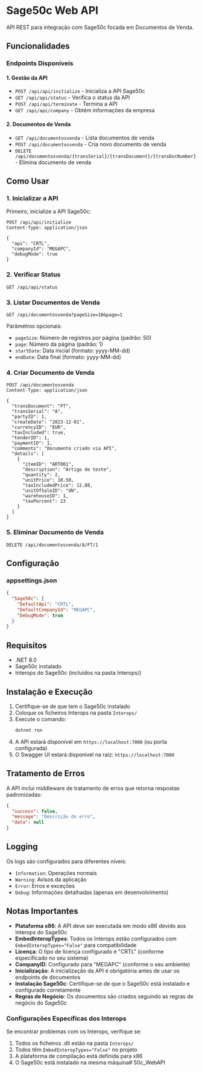 # Sage50c Web API

API REST para integração com Sage50c focada em Documentos de Venda.

## Funcionalidades

### Endpoints Disponíveis

#### 1. Gestão da API
- `POST /api/api/initialize` - Inicializa a API Sage50c
- `GET /api/api/status` - Verifica o status da API
- `POST /api/api/terminate` - Termina a API
- `GET /api/api/company` - Obtém informações da empresa

#### 2. Documentos de Venda
- `GET /api/documentosvenda` - Lista documentos de venda
- `POST /api/documentosvenda` - Cria novo documento de venda
- `DELETE /api/documentosvenda/{transSerial}/{transDocument}/{transDocNumber}` - Elimina documento de venda

## Como Usar

### 1. Inicializar a API

Primeiro, inicialize a API Sage50c:

```http
POST /api/api/initialize
Content-Type: application/json

{
  "api": "CRTL",
  "companyId": "MEGAPC",
  "debugMode": true
}
```

### 2. Verificar Status

```http
GET /api/api/status
```

### 3. Listar Documentos de Venda

```http
GET /api/documentosvenda?pageSize=10&page=1
```

Parâmetros opcionais:
- `pageSize`: Número de registros por página (padrão: 50)
- `page`: Número da página (padrão: 1)  
- `startDate`: Data inicial (formato: yyyy-MM-dd)
- `endDate`: Data final (formato: yyyy-MM-dd)

### 4. Criar Documento de Venda

```http
POST /api/documentosvenda
Content-Type: application/json

{
  "transDocument": "FT",
  "transSerial": "A",
  "partyID": 1,
  "createDate": "2023-12-01",
  "currencyID": "EUR",
  "taxIncluded": true,
  "tenderID": 1,
  "paymentID": 1,
  "comments": "Documento criado via API",
  "details": [
    {
      "itemID": "ART001",
      "description": "Artigo de teste",
      "quantity": 2,
      "unitPrice": 10.50,
      "taxIncludedPrice": 12.88,
      "unitOfSaleID": "UN",
      "warehouseID": 1,
      "taxPercent": 23
    }
  ]
}
```

### 5. Eliminar Documento de Venda

```http
DELETE /api/documentosvenda/A/FT/1
```

## Configuração

### appsettings.json

```json
{
  "Sage50c": {
    "DefaultApi": "CRTL",
    "DefaultCompanyId": "MEGAPC", 
    "DebugMode": true
  }
}
```

## Requisitos

- .NET 8.0
- Sage50c instalado
- Interops do Sage50c (incluídos na pasta Interops/)

## Instalação e Execução

1. Certifique-se de que tem o Sage50c instalado
2. Coloque os ficheiros Interops na pasta `Interops/`
3. Execute o comando:
   ```bash
   dotnet run
   ```
4. A API estará disponível em `https://localhost:7000` (ou porta configurada)
5. O Swagger UI estará disponível na raiz: `https://localhost:7000`

## Tratamento de Erros

A API inclui middleware de tratamento de erros que retorna respostas padronizadas:

```json
{
  "success": false,
  "message": "Descrição do erro",
  "data": null
}
```

## Logging

Os logs são configurados para diferentes níveis:
- `Information`: Operações normais
- `Warning`: Avisos da aplicação
- `Error`: Erros e exceções
- `Debug`: Informações detalhadas (apenas em desenvolvimento)

## Notas Importantes

- **Plataforma x86**: A API deve ser executada em modo x86 devido aos Interops do Sage50c
- **EmbedInteropTypes**: Todos os Interops estão configurados com `EmbedInteropTypes="False"` para compatibilidade
- **Licença**: O tipo de licença configurado é "CRTL" (conforme especificado no seu sistema)
- **CompanyID**: Configurado para "MEGAPC" (conforme o seu ambiente)
- **Inicialização**: A inicialização da API é obrigatória antes de usar os endpoints de documentos
- **Instalação Sage50c**: Certifique-se de que o Sage50c está instalado e configurado corretamente
- **Regras de Negócio**: Os documentos são criados seguindo as regras de negócio do Sage50c

### Configurações Específicas dos Interops

Se encontrar problemas com os Interops, verifique se:
1. Todos os ficheiros .dll estão na pasta `Interops/`
2. Todos têm `EmbedInteropTypes="False"` no projeto
3. A plataforma de compilação está definida para x86
4. O Sage50c está instalado na mesma máquina# 50c_WebAPI
